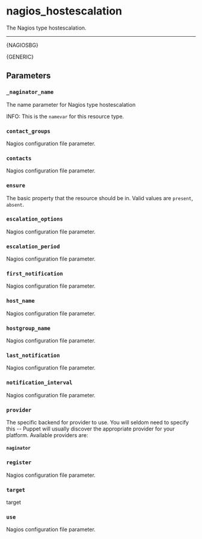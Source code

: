 nagios_hostescalation
=====================

The Nagios type hostescalation.

* * *

{NAGIOSBG}

{GENERIC}

Parameters
----------

### `_naginator_name`

The name parameter for Nagios type hostescalation

INFO: This is the `namevar` for this resource type.

### `contact_groups`

Nagios configuration file parameter.

### `contacts`

Nagios configuration file parameter.

### `ensure`

The basic property that the resource should be in. Valid values are
`present`, `absent`.

### `escalation_options`

Nagios configuration file parameter.

### `escalation_period`

Nagios configuration file parameter.

### `first_notification`

Nagios configuration file parameter.

### `host_name`

Nagios configuration file parameter.

### `hostgroup_name`

Nagios configuration file parameter.

### `last_notification`

Nagios configuration file parameter.

### `notification_interval`

Nagios configuration file parameter.

### `provider`

The specific backend for provider to use. You will seldom need to
specify this -- Puppet will usually discover the appropriate
provider for your platform. Available providers are:

#### `naginator`

### `register`

Nagios configuration file parameter.

### `target`

target

### `use`

Nagios configuration file parameter.


